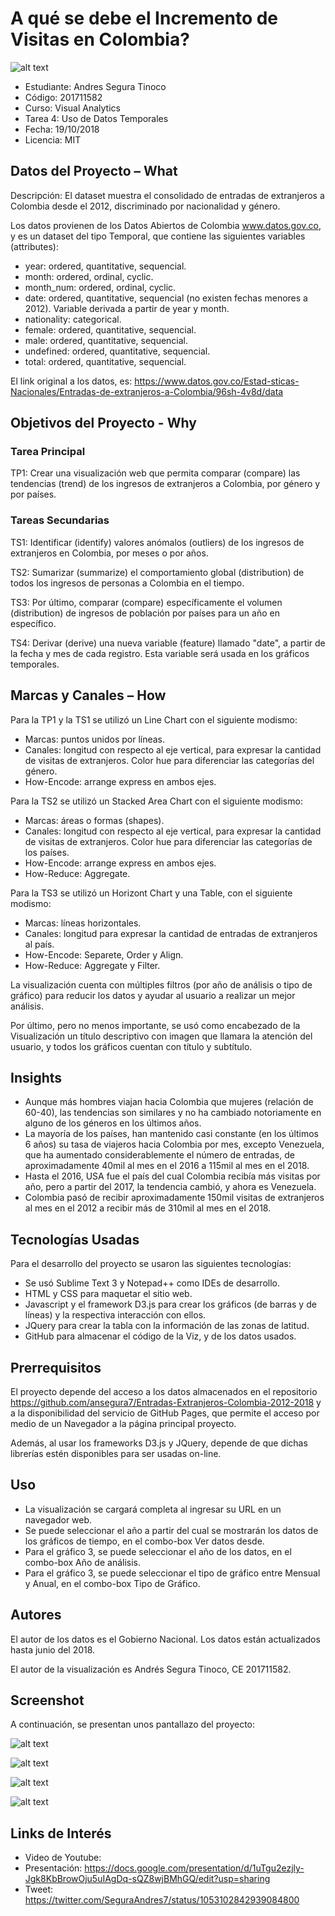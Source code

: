 # A qué se debe el Incremento de Visitas en Colombia?

![alt text](https://raw.githubusercontent.com/ansegura7/Entradas-Extranjeros-Colombia-2012-2018/master/img/main-banner.jpg)

- Estudiante: Andres Segura Tinoco
- Código: 201711582
- Curso: Visual Analytics
- Tarea 4: Uso de Datos Temporales
- Fecha: 19/10/2018
- Licencia: MIT

## Datos del Proyecto – What
Descripción: El dataset muestra el consolidado de entradas de extranjeros a Colombia desde el 2012, discriminado por nacionalidad y género.

Los datos provienen de los Datos Abiertos de Colombia www.datos.gov.co, y es un dataset del tipo Temporal, que contiene las siguientes variables (attributes):

- year: ordered, quantitative, sequencial.
- month: ordered, ordinal, cyclic.
- month_num: ordered, ordinal, cyclic.
- date: ordered, quantitative, sequencial (no existen fechas menores a 2012). Variable derivada a partir de year y month.
- nationality: categorical.
- female: ordered, quantitative, sequencial.
- male: ordered, quantitative, sequencial.
- undefined: ordered, quantitative, sequencial.
- total: ordered, quantitative, sequencial.

El link original a los datos, es: https://www.datos.gov.co/Estad-sticas-Nacionales/Entradas-de-extranjeros-a-Colombia/96sh-4v8d/data

## Objetivos del Proyecto - Why

### Tarea Principal
TP1: Crear una visualización web que permita comparar (compare) las tendencias (trend) de los ingresos de extranjeros a Colombia, por género y por países.

### Tareas Secundarias
TS1: Identificar (identify) valores anómalos (outliers) de los ingresos de extranjeros en Colombia, por meses o por años.

TS2: Sumarizar (summarize) el comportamiento global (distribution) de todos los ingresos de personas a Colombia en el tiempo.

TS3: Por último, comparar (compare) específicamente el volumen (distribution) de ingresos de población por países para un año en específico.

TS4: Derivar (derive) una nueva variable (feature) llamado "date", a partir de la fecha y mes de cada registro. Esta variable será usada en los gráficos temporales.

## Marcas y Canales – How
Para la TP1 y la TS1 se utilizó un Line Chart con el siguiente modismo:

- Marcas: puntos unidos por líneas.
- Canales: longitud con respecto al eje vertical, para expresar la cantidad de visitas de extranjeros. Color hue para diferenciar las categorías del género.
- How-Encode: arrange express en ambos ejes.

Para la TS2 se utilizó un Stacked Area Chart con el siguiente modismo:
- Marcas: áreas o formas (shapes).
- Canales: longitud con respecto al eje vertical, para expresar la cantidad de visitas de extranjeros. Color hue para diferenciar las categorías de los países.
- How-Encode: arrange express en ambos ejes.
- How-Reduce: Aggregate.

Para la TS3 se utilizó un Horizont Chart y una Table, con el siguiente modismo:
- Marcas: líneas horizontales.
- Canales: longitud para expresar la cantidad de entradas de extranjeros al país.
- How-Encode: Separete, Order y Align.
- How-Reduce: Aggregate y Filter.

La visualización cuenta con múltiples filtros (por año de análisis o tipo de gráfico) para reducir los datos y ayudar al usuario a realizar un mejor análisis.

Por último, pero no menos importante, se usó como encabezado de la Visualización un título descriptivo con imagen que llamara la atención del usuario, y todos los gráficos cuentan con título y subtítulo.

## Insights
- Aunque más hombres viajan hacia Colombia que mujeres (relación de 60-40), las tendencias son similares y no ha cambiado notoriamente en alguno de los géneros en los últimos años.
- La mayoría de los países, han mantenido casi constante (en los últimos 6 años) su tasa de viajeros hacia Colombia por mes, excepto Venezuela, que ha aumentado considerablemente el número de entradas, de aproximadamente 40mil al mes en el 2016 a 115mil al mes en el 2018.
- Hasta el 2016, USA fue el país del cual Colombia recibía más visitas por año, pero a partir del 2017, la tendencia cambió, y ahora es Venezuela.
- Colombia pasó de recibir aproximadamente 150mil visitas de extranjeros al mes en el 2012 a recibir más de 310mil al mes en el 2018.

## Tecnologías Usadas
Para el desarrollo del proyecto se usaron las siguientes tecnologías:

- Se usó Sublime Text 3 y Notepad++ como IDEs de desarrollo.
- HTML y CSS para maquetar el sitio web.
- Javascript y el framework D3.js para crear los gráficos (de barras y de líneas) y la respectiva interacción con ellos.
- JQuery para crear la tabla con la información de las zonas de latitud.
- GitHub para almacenar el código de la Viz, y de los datos usados.

## Prerrequisitos
El proyecto depende del acceso a los datos almacenados en el repositorio https://github.com/ansegura7/Entradas-Extranjeros-Colombia-2012-2018 y a la disponibilidad del servicio de GitHub Pages, que permite el acceso por medio de un Navegador a la página principal proyecto.

Además, al usar los frameworks D3.js y JQuery, depende de que dichas librerías estén disponibles para ser usadas on-line.

## Uso
- La visualización se cargará completa al ingresar su URL en un navegador web.
- Se puede seleccionar el año a partir del cual se mostrarán los datos de los gráficos de tiempo, en el combo-box Ver datos desde.
- Para el gráfico 3, se puede seleccionar el año de los datos, en el combo-box Año de análisis.
- Para el gráfico 3, se puede seleccionar el tipo de gráfico entre Mensual y Anual, en el combo-box Tipo de Gráfico.

## Autores
El autor de los datos es el Gobierno Nacional. Los datos están actualizados hasta junio del 2018.

El autor de la visualización es Andrés Segura Tinoco, CE 201711582.

## Screenshot
A continuación, se presentan unos pantallazo del proyecto:

![alt text](https://raw.githubusercontent.com/ansegura7/Entradas-Extranjeros-Colombia-2012-2018/master/screenshots/Figure1.PNG)

![alt text](https://raw.githubusercontent.com/ansegura7/Entradas-Extranjeros-Colombia-2012-2018/master/screenshots/Figure2.PNG)

![alt text](https://raw.githubusercontent.com/ansegura7/Entradas-Extranjeros-Colombia-2012-2018/master/screenshots/Figure3.PNG)

![alt text](https://raw.githubusercontent.com/ansegura7/Entradas-Extranjeros-Colombia-2012-2018/master/screenshots/Figure4.PNG)

## Links de Interés
- Video de Youtube: 
- Presentación: https://docs.google.com/presentation/d/1uTgu2ezjly-Jgk8KbBrowOju5uIAgDq-sQZ8wjBMhGQ/edit?usp=sharing
- Tweet: https://twitter.com/SeguraAndres7/status/1053102842939084800
##
